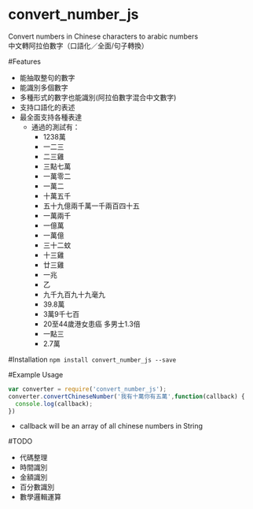 # convert_number_js
Convert numbers in Chinese characters to arabic numbers  
中文轉阿拉伯數字（口語化／全面/句子轉換）

#Features
 - 能抽取整句的數字
 - 能識別多個數字
 - 多種形式的數字也能識別(阿拉伯數字混合中文數字)
 - 支持口語化的表述
 - 最全面支持各種表達
    - 通過的測試有：
        - 1238萬  
        - 一二三
        - 二三雞
        - 三點七萬
        - 一萬零二
        - 一萬二
        - 十萬五千
        - 五十九億兩千萬一千兩百四十五
        - 一萬兩千
        - 一億萬
        - 一萬億 
        - 三十二蚊
        - 十三雞 
        - 廿三雞
        - 一兆 
        - 乙
        - 九千九百九十九毫九
        - 39.8萬
        - 3萬9千七百
        - 20至44歲港女患癌 多男士1.3倍
        - 一點三
        - 2.7萬


#Installation
```npm install convert_number_js --save```  

#Example Usage  
```javascript
var converter = require('convert_number_js');
converter.convertChineseNumber('我有十萬你有五萬',function(callback) {
  console.log(callback);
})
```
* callback will be an array of all chinese numbers in String

#TODO
- 代碼整理
- 時間識別
- 金額識別
- 百分數識別
- 數學邏輯運算

